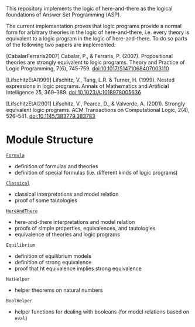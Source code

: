 This repository implements the logic of here-and-there as the logical foundations of Answer Set Programming (ASP).

The current implementation proves that logic programs provide a normal form for arbitrary theories in the logic of here-and-there, i.e. every theory is equivalent to a logic program in the logic of here-and-there.
To do so parts of the following two papers are implemented:

\[CabalarFerraris2007\]
Cabalar, P., & Ferraris, P. (2007). Propositional theories are strongly equivalent to logic programs. Theory and Practice of Logic Programming, 7(6), 745-759. [doi:10.1017/S1471068407003110](https://doi.org/10.1017/S1471068407003110)

\[LifschitzEtAl1999\]
Lifschitz, V., Tang, L.R. & Turner, H. (1999). Nested expressions in logic programs. Annals of Mathematics and Artificial Intelligence 25, 369–389. [doi:10.1023/A:1018978005636](https://doi.org/10.1023/A:1018978005636)

\[LifschitzEtAl2001\]
Lifschitz, V., Pearce, D., & Valverde, A. (2001). Strongly equivalent logic programs. ACM Transactions on Computational Logic, 2(4), 526–541. [doi:10.1145/383779.383783](https://doi.org/10.1145/383779.383783)


# Module Structure
[`Formula`](Formula/Formula.md)
- definition of formulas and theories
- definition of special formulas (i.e. different kinds of logic programs)

[`Classical`](Classical/Classical.md)
- classical interpretations and model relation
- proof of some tautologies

[`HereAndThere`](HereAndThere/HereAndThere.md)
- here-and-there interpretations and model relation
- proofs of simple properties, equivalences, and tautologies
- equivalence of theories and logic programs

`Equilibrium`
- definition of equilibrium models
- definition of strong equivalence
- proof that ht equivalence implies strong equivalence

`NatHelper`
- helper theorems on natural numbers

`BoolHelper`
- helper functions for dealing with booleans (for model relations based on `eval`)
